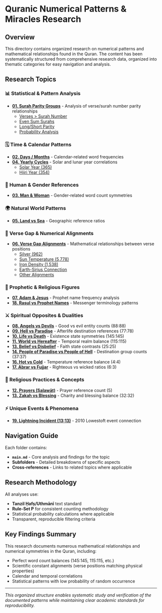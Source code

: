 # Quranic Numerical Patterns & Miracles Research

## Overview

This directory contains organized research on numerical patterns and mathematical relationships found in the Quran. The content has been systematically structured from comprehensive research data, organized into thematic categories for easy navigation and analysis.

## Research Topics

### 📊 Statistical & Pattern Analysis
- [**01. Surah Parity Groups**](01_surah_parity_groups/) - Analysis of verse/surah number parity relationships
  - [Verses > Surah Number](01_surah_parity_groups/verse_greater_than_number/)
  - [Even Sum Surahs](01_surah_parity_groups/even_sum_surahs/) 
  - [Long/Short Parity](01_surah_parity_groups/long_short_parity/)
  - [Probability Analysis](01_surah_parity_groups/probability_analysis/)

### 🗓️ Time & Calendar Patterns
- [**02. Days / Months**](02_days_months/) - Calendar-related word frequencies
- [**04. Yearly Cycles**](04_yearly_cycles/) - Solar and lunar year correlations
  - [Solar Year (365)](04_yearly_cycles/solar_365/)
  - [Hijri Year (354)](04_yearly_cycles/hijri_354/)

### 👥 Human & Gender References  
- [**03. Man & Woman**](03_man_woman/) - Gender-related word count symmetries

### 🌍 Natural World Patterns
- [**05. Land vs Sea**](05_land_vs_sea/) - Geographic reference ratios

### 🔢 Verse Gap & Numerical Alignments
- [**06. Verse Gap Alignments**](06_verse_gap_alignments/) - Mathematical relationships between verse positions
  - [Silver (962)](06_verse_gap_alignments/silver_962/)
  - [Sun Temperature (5,778)](06_verse_gap_alignments/sun_5778/) 
  - [Iron Density (1,538)](06_verse_gap_alignments/iron_1538/)
  - [Earth-Sirius Connection](06_verse_gap_alignments/earth_sirius/)
  - [Other Alignments](06_verse_gap_alignments/other_alignments/)

### 👤 Prophetic & Religious Figures
- [**07. Adam & Jesus**](07_adam_jesus/) - Prophet name frequency analysis
- [**18. Rasul vs Prophet Names**](18_rasul_prophets/) - Messenger terminology patterns

### ⚔️ Spiritual Opposites & Dualities
- [**08. Angels vs Devils**](08_angels_devils/) - Good vs evil entity counts (88:88)
- [**09. Hell vs Paradise**](09_hell_paradise/) - Afterlife destination references (77:78)
- [**10. Life vs Death**](10_life_death/) - Existence state symmetries (145:145)
- [**11. World vs Hereafter**](11_world_hereafter/) - Temporal realm balance (115:115)
- [**13. Belief vs Disbelief**](13_belief_disbelief/) - Faith state contrasts (25:25)
- [**14. People of Paradise vs People of Hell**](14_paradise_hell_people/) - Destination group counts (37:37)
- [**16. Hot vs Cold**](16_hot_cold/) - Temperature reference balance (4:4)
- [**17. Abrar vs Fujjar**](17_abrar_fujjar/) - Righteous vs wicked ratios (6:3)

### 🕌 Religious Practices & Concepts
- [**12. Prayers (Ṣalawāt)**](12_prayers/) - Prayer reference count (5)
- [**13. Zakah vs Blessing**](13_zakah_blessing/) - Charity and blessing balance (32:32)

### ⚡ Unique Events & Phenomena
- [**19. Lightning Incident (13:13)**](19_lightning_incident/) - 2010 Lowestoft event connection

## Navigation Guide

Each folder contains:
- **`main.md`** - Core analysis and findings for the topic
- **Subfolders** - Detailed breakdowns of specific aspects
- **Cross-references** - Links to related topics where applicable

## Research Methodology

All analyses use:
- **Tanzil Ḥafṣ/Uthmānī** text standard
- **Rule-Set P** for consistent counting methodology  
- Statistical probability calculations where applicable
- Transparent, reproducible filtering criteria

## Key Findings Summary

This research documents numerous mathematical relationships and numerical symmetries in the Quran, including:
- Perfect word count balances (145:145, 115:115, etc.)
- Scientific constant alignments (verse positions matching physical properties)  
- Calendar and temporal correlations
- Statistical patterns with low probability of random occurrence

---

*This organized structure enables systematic study and verification of the documented patterns while maintaining clear academic standards for reproducibility.*